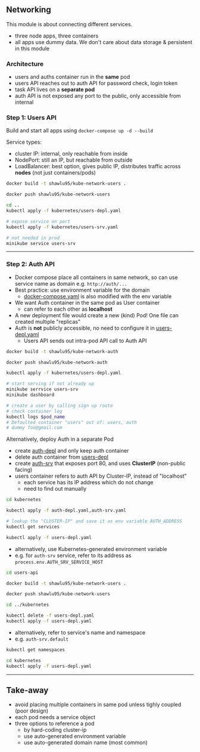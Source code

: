 ## Networking

This module is about connecting different services.

- three node apps, three containers
- all apps use dummy data. We don't care about data storage & persistent in this module

### Architecture

- users and auths container run in the **same** pod
- users API reaches out to auth API for password check, login token
- task API lives on a **separate pod**
- auth API is not exposed any port to the public, only accessible from internal

### Step 1: Users API

Build and start all apps using `docker-compose up -d --build`

Service types:

- cluster IP: internal, only reachable from inside
- NodePort: still an IP, but reachable from outside
- LoadBalancer: best option, gives public IP, distributes traffic across **nodes** (not just containers/pods)

```bash
docker build -t shawlu95/kube-network-users .

docker push shawlu95/kube-network-users

cd ..
kubectl apply -f kubernetes/users-depl.yaml

# expose service on port
kubectl apply -f kubernetes/users-srv.yaml

# not needed in prod
minikube service users-srv
```

---

### Step 2: Auth API

- Docker compose place all containers in same network, so can use service name as domain e.g. `http://auth/...`
- Best practice: use environment variable for the domain
  - [docker-compose.yaml](./docker-compose.yaml) is also modified with the env variable
- We want Auth container in the same pod as User container
  - can refer to each other as **localhost**
- A new deployment file would create a new (kind) Pod! One file can created multiple "replicas"
- Auth is **not** publicly accessible, no need to configure it in [users-depl.yaml](./users-api/users-app.js)
  - Users API sends out intra-pod API call to Auth API

```bash
docker build -t shawlu95/kube-network-auth

docker push shawlu95/kube-network-auth

kubectl apply -f kubernetes/users-depl.yaml

# start serving if not already up
minikube serrvice users-srv
minikube dashboard

# create a user by calling sign up route
# check container log
kubectl logs $pod_name
# Defaulted container "users" out of: users, auth
# dummy foo@gmail.com
```

Alternatively, deploy Auth in a separate Pod

- create [auth-depl](./kubernetes/auth-depl.yaml) and only keep auth container
- delete auth container from [users-depl](./kubernetes/users-depl.yaml)
- create [auth-srv](./kubernetes/auth-srv.yaml) that exposes port 80, and uses **ClusterIP** (non-public facing)
- users container refers to auth API by Cluster-IP, instead of "localhost"
  - each service has its IP address which do not change
  - need to find out manually

```bash
cd kubernetes

kubectl apply -f auth-depl.yaml,auth-srv.yaml

# lookup the "CLUSTER-IP" and save it as env variable AUTH_ADDRESS
kubectl get services

kubectl apply -f users-depl.yaml
```

- alternatively, use Kubernetes-generated environment variable
- e.g. for `auth-srv` service, refer to its address as `process.env.AUTH_SRV_SERVICE_HOST`

```bash
cd users-api

docker build -t shawlu95/kube-network-users .

docker push shawlu95/kube-network-users

cd ../kubernetes

kubectl delete -f users-depl.yaml
kubectl apply -f users-depl.yaml
```

- alternatively, refer to service's name and namespace
- e.g. `auth-srv.default`

```bash
kubectl get namespaces

cd kubernetes
kubectl apply -f users-depl.yaml
```

---

## Take-away

- avoid placing multiple containers in same pod unless tighly coupled (poor design)
- each pod needs a service object
- three options to reference a pod
  - by hard-coding cluster-ip
  - use auto-generated environment variable
  - use auto-generated domain name (most common)
